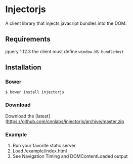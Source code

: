 # Injectorjs

A client library that injects javacript bundles into the DOM.

## Requirements

jquery 1.12.3
the client must define `window.NS.bundleHost`

## Installation

### Bower

```
$ bower install injectorjs
```

### Download

Download the [latest](https://github.com/cnnlabs/injectorjs/archive/master.zip

### Example

1. Run your favorite static server
2. Load /example/index.html
3. See Navigation Timing and DOMContentLoaded output
